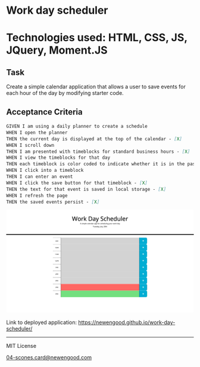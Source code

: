 # Work day scheduler
# Technologies used: HTML, CSS, JS, JQuery, Moment.JS

## Task

Create a simple calendar application that allows a user to save events for each hour of the day by modifying starter code. 

## Acceptance Criteria

```md
GIVEN I am using a daily planner to create a schedule
WHEN I open the planner
THEN the current day is displayed at the top of the calendar - [X]
WHEN I scroll down
THEN I am presented with timeblocks for standard business hours - [X]
WHEN I view the timeblocks for that day
THEN each timeblock is color coded to indicate whether it is in the past, present, or future - [X]
WHEN I click into a timeblock
THEN I can enter an event
WHEN I click the save button for that timeblock - [X]
THEN the text for that event is saved in local storage - [X]
WHEN I refresh the page
THEN the saved events persist - [X]
```

![Screenshot of deployed application](./docs/images/screenshot.png)

Link to deployed application: https://newengood.github.io/work-day-scheduler/

- - -
MIT License

04-scones.card@newengood.com
